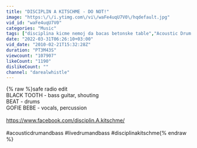 ```yaml
---
title: "DISCIPLIN A KITSCHME - DO NOT!"
image: "https:\/\/i.ytimg.com\/vi\/waFe4uqU7V0\/hqdefault.jpg"
vid_id: "waFe4uqU7V0"
categories: "Music"
tags: ["disciplina kicme nemoj da bacas betonske table","Acoustic Drum and Bass","Zeleni Zub"]
date: "2022-03-31T06:26:10+03:00"
vid_date: "2010-02-21T15:32:28Z"
duration: "PT3M43S"
viewcount: "107907"
likeCount: "1190"
dislikeCount: ""
channel: "darealwhistle"
---
```

{% raw %}safe radio edit<br />BLACK TOOTH - bass guitar, shouting<br />BEAT - drums<br />GOFIE BEBE - vocals, percussion<br /><br /><a rel="nofollow" target="blank" href="https://www.facebook.com/disciplin.A.kitschme/">https://www.facebook.com/disciplin.A.kitschme/</a><br /><br />#acousticdrumandbass #livedrumandbass #disciplinakitschme{% endraw %}

